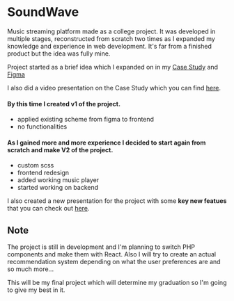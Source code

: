 # SoundWave
Music streaming platform made as a college project. It was developed in multiple stages, reconstructed from scratch two times as I expanded my knowledge and experience in web development.
It's far from a finished product but the idea was fully mine. 

Project started as a brief idea which I expanded on in my [Case Study](SoundWave%20-%20Case%20Study.pdf) and [Figma](https://www.figma.com/file/r17i8EyIzbl08ecTmZdIOM/SoundWave-Projekt?type=design&node-id=30-90&mode=design)

I also did a video presentation on the Case Study which you can find [here](https://www.loom.com/share/002a756871b443788e64f6942fad0f11?sid=962c0854-8c02-4ef0-b650-0c58c853a31a).

#### By this time I created **v1** of the project.
- applied existing scheme from figma to frontend
- no functionalities

#### As I gained more and more experience I decided to start again from scratch and make V2 of the project.
- custom scss
- frontend redesign
- added working music player
- started working on backend

I also created a new presentation for the project with some **key new featues** that you can check out [here](SoundWave%20Project.pdf).

## Note
The project is still in development and I'm planning to switch PHP components and make them with React.
Also I will try to create an actual recommendation system depending on what the user preferences are and so much more...

This will be my final project which will determine my graduation so I'm going to give my best in it.

